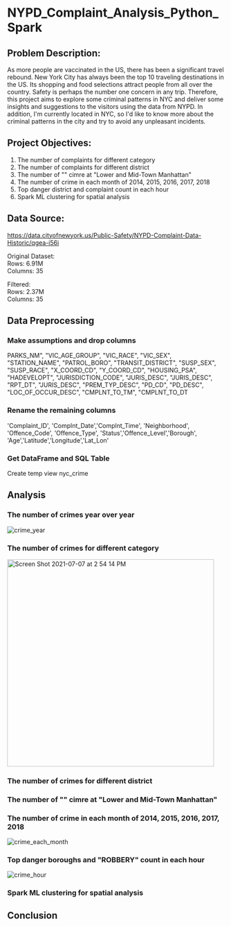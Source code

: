 # NYPD_Complaint_Analysis_Python_Spark

## Problem Description:
As more people are vaccinated in the US, there has been a significant travel rebound. New York City has always been the top 10 traveling destinations in the US. Its shopping and food selections attract people from all over the country. Safety is perhaps the number one concern in any trip. Therefore, this project aims to explore some criminal patterns in NYC and deliver some insights and suggestions to the visitors using the data from NYPD. In addition, I'm currently located in NYC, so I'd like to know more about the criminal patterns in the city and try to avoid any unpleasant incidents.
## Project Objectives:
  1. The number of complaints for different category
  2. The number of complaints for different district
  3. The number of "" cimre at "Lower and Mid-Town Manhattan"
  4. The number of crime in each month of 2014, 2015, 2016, 2017, 2018
  5. Top danger district and complaint count in each hour
  6. Spark ML clustering for spatial analysis

## Data Source:
https://data.cityofnewyork.us/Public-Safety/NYPD-Complaint-Data-Historic/qgea-i56i

Original Dataset:<br/> 
Rows: 6.91M<br/>Columns: 35

Filtered:<br/>
Rows: 2.37M<br/>Columns: 35

## Data Preprocessing
  ### Make assumptions and drop columns <br/>
  PARKS_NM", "VIC_AGE_GROUP", "VIC_RACE", "VIC_SEX", "STATION_NAME", "PATROL_BORO", "TRANSIT_DISTRICT", 
             "SUSP_SEX", "SUSP_RACE", "X_COORD_CD", "Y_COORD_CD", "HOUSING_PSA", "HADEVELOPT", 
             "JURISDICTION_CODE", "JURIS_DESC", "JURIS_DESC", "RPT_DT", "JURIS_DESC", "PREM_TYP_DESC",
             "PD_CD", "PD_DESC", "LOC_OF_OCCUR_DESC", "CMPLNT_TO_TM", "CMPLNT_TO_DT
  ### Rename the remaining columns<br/>
  'Complaint_ID', 'Complnt_Date','Complnt_Time', 'Neighborhood', 'Offence_Code', 'Offence_Type',
        'Status','Offence_Level','Borough', 'Age','Latitude','Longitude','Lat_Lon'
  ### Get DataFrame and SQL Table
  Create temp view nyc_crime
## Analysis
### The number of crimes year over year
![crime_year](https://user-images.githubusercontent.com/72089707/124815037-bf8e4e80-df34-11eb-8ac8-e53aea17f570.png)
### The number of crimes for different category
<img width="478" alt="Screen Shot 2021-07-07 at 2 54 14 PM" src="https://user-images.githubusercontent.com/72089707/124813829-4e9a6700-df33-11eb-97e6-9062e1032850.png">

### The number of crimes for different district

### The number of "" cimre at "Lower and Mid-Town Manhattan"

### The number of crime in each month of 2014, 2015, 2016, 2017, 2018
![crime_each_month](https://user-images.githubusercontent.com/72089707/124815351-2ad82080-df35-11eb-9b9b-58260a546583.png)

### Top danger boroughs and "ROBBERY" count in each hour
![crime_hour](https://user-images.githubusercontent.com/72089707/124816054-0d578680-df36-11eb-8f83-262cede1fc24.png)

### Spark ML clustering for spatial analysis

## Conclusion
